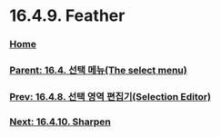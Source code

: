 # 16.4.9. Feather

### [Home](./00-home.md)
### [Parent: 16.4. 선택 메뉴(The select menu)](./16-04-00-the-select-menu.md)
### [Prev: 16.4.8. 선택 영역 편집기(Selection Editor)](./16-04-08-00-selection_editor.md)
### [Next: 16.4.10. Sharpen](./16-04-10-sharpen.md)
